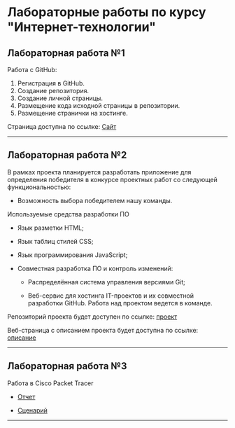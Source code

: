 # Лабораторные работы по курсу "Интернет-технологии"
## Лабораторная работа №1
Работа с GitHub:
1. Регистрация в GitHub.
2. Создание репозитория.
3. Создание личной страницы.
4. Размещение кода исходной страницы в репозитории.
5. Размещение странички на хостинге.

Страница доступна по ссылке: [Сайт](https://mistesh.github.io/itTec/)
___

## Лабораторная работа №2
В рамках проекта планируется разработать приложение для определения победителя в конкурсе проектных работ со следующей функциональностью:
* Возможность выбора победителем нашу команды.

Используемые средства разработки ПО

* Язык разметки HTML;

* Язык таблиц стилей CSS;

* Язык программирования JavaScript;

* Совместная разработка ПО и контроль изменений:

  * Распределённая система управления версиями Git;

  * Веб-сервис для хостинга IT-проектов и их совместной разработки GitHub.
Работа над проектом ведется в команде.

Репозиторий проекта будет доступен по ссылке: [проект](https://github.com/Vovaloda/internet-technology-labs/blob/main)

Веб-страница с описанием проекта будет доступна по ссылке: [описание](https://github.com/Vovaloda/internet-technology-labs/blob/main)

___

## Лабораторная работа №3

Работа в Cisco Packet Tracer

* [Отчет](https://github.com/Mistesh/itTec/blob/main/src/report.pdf)

* [Сценарий](https://github.com/Mistesh/itTec/blob/main/src/CiscoFile.pka)

___
